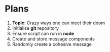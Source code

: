 # Plans

1. **Topic**: Crazy ways one can meet their doom
2. Initialise **git** repository
3. Ensure script can run in **node**
4. Create and store message components
5. Randomly create a cohesive message
